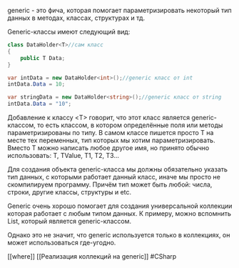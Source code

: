 generic - это фича, которая помогает параметризировать некоторый тип данных в методах, классах, структурах и тд.

Generic-классы имеют следующий вид:
```cs
class DataHolder<T>//сам класс
{
	public T Data;
}

var intData = new DataHolder<int>();//generic класс от int
intData.Data = 10;

var stringData = new DataHolder<string>();//generic класс от string
intData.Data = "10";
```
Добавление к классу \<T\> говорит, что этот класс является generic-классом, то есть классом, в котором определённые поля или методы параметризированы по типу. В самом классе пишется просто T на месте тех переменных, тип которых мы хотим параметризировать. Вместо T можно написать любое другое имя, но принято обычно использовать: T, TValue, T1, T2, T3...

Для создания объекта generic-класса мы должны обязательно указать тип данных, с которыми работает данный класс, иначе мы просто не скомпилируем программу. Причём тип может быть любой: числа, строки, другие классы, структуры и etc.

Generic очень хорошо помогает для создания универсальной коллекции которая работает с любым типом данных. К примеру, можно вспомнить List, который является generic-классом.

Однако это не значит, что generic используется только в коллекциях, он может использоваться где-угодно.

[[where]] [[Реализация коллекций на generic]]
#CSharp 
